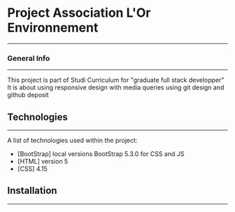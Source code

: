 # Project Association L'Or Environnement
***************************************
### General Info
***
This project is part of Studi Curriculum for 
"graduate full stack developper" 
It is about using responsive design with media queries 
using git design and github deposit 
## Technologies
***
A list of technologies used within the project:
* [BootStrap] local versions BootStrap 5.3.0 for CSS and JS
* [HTML] version 5
* [CSS] 4.15 
## Installation
***